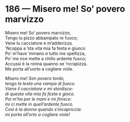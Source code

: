 # 186 — Misero me! So’ povero marvizzo

Misero me! So’ povero marvizzo,  
Tengo lu pizzo abbampato re fuoco;  
Vene lu cacciatore e m’adderizza.  
’Ncoppa a ’sta vita mia fa festa e giuoco  
Po’ m’have ’mmano e tutto me spellizza,  
Po’ me nce mette a chillo ardente fuoco;  
Accussì è la ronna quanno se ’ncrapizza.  
Me porta all’uorto a cogliere viole.

_Misero me! Son povero tordo,  
tengo la testa una vampa di fuoco.  
Viene il cacciatore e mi stordisce:  
di questa vita mia fa festa e gioco.  
Poi m’ha per le mani e mi finisce:  
mi ci mette in quell’ardente fuoco.  
Così è la donna quando s’incapriccia:  
mi porta all’orto a cogliere viole!_

